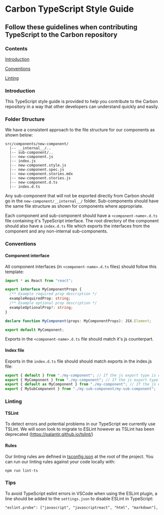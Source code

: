 # Carbon TypeScript Style Guide

## Follow these guidelines when contributing TypeScript to the Carbon repository

### Contents

[Introduction](#introduction)

[Conventions](#conventions)

[Linting](#linting)

### Introduction

This TypeScript style guide is provided to help you contribute to the Carbon repository in a way that other developers can understand quickly and easily.

### Folder Structure

We have a consistent approach to the file structure for our components as shown below:

```
src/components/new-component/
  |-- __internal__/..
  |-- sub-component/..
  |-- new-component.js
  |-- index.js
  |-- new-component.style.js
  |-- new-component.spec.js
  |-- new-component.stories.mdx
  |-- new-component.stories.js
  |-- new-component.d.ts
  |-- index.d.ts
```

Any sub-component that will not be exported directly from Carbon should go in the `new-component/__internal__/` folder. Sub-components should have the same file structure as shown for components where appropriate.

Each component and sub-component should have a `<component-name>.d.ts` file containing it's TypeScript interface. The root directory of the component should also have a `index.d.ts` file which exports the interfaces from the component and any non-internal sub-components.

### Conventions

#### Component interface

All component interfaces (in `<component-name>.d.ts` files) should follow this template:

```ts
import * as React from "react";

export interface MyComponentProps {
  /** Example required prop description */
  exampleRequiredProp: string;
  /** Example optional prop description */
  exampleOptionalProp?: string;
}

declare function MyComponent(props: MyComponentProps): JSX.Element;

export default MyComponent;
```

Exports in the `<component-name>.d.ts` file should match it's js counterpart.

#### Index file

Exports in the `index.d.ts` file should should match exports in the index.js file:

```ts
export { default } from "./my-component"; // If the js export type is default
export { MyComponent } from "./my-component"; // If the js export type is named
export { default as MyComponent } from "./my-component"; // If the js export type is named and the Component is exported as default in the component.d.ts file
export { MySubComponent } from "./my-sub-component/my-sub-component";
```

### Linting

#### TSLint

To detect errors and potential problems in our TypeScript we currently use TSLint. We will soon look to migrate to ESLint however as TSLint has been deprecated (https://palantir.github.io/tslint/)

#### Rules

Our linting rules are defined in [tsconfig.json](../tsconfig.json) at the root of the project. You can run our linting rules against your code locally with:

```
npm run lint-ts
```

### Tips

To avoid TypeScript eslint errors in VSCode when using the ESLint plugin, a line should be added to the `settings.json` to disable ESLint in TypeScript:
```
"eslint.probe": ["javascript", "javascriptreact", "html", "markdown"],
```
